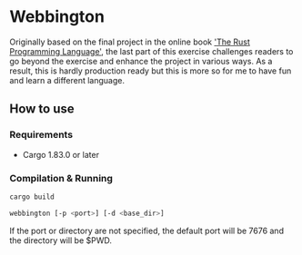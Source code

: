 # Webbington

Originally based on the final project in the online book ['The Rust Programming Language'](https://doc.rust-lang.org/stable/book/title-page.html), the last part of this exercise challenges readers to go beyond the exercise and enhance the project in various ways. As a result, this is hardly production ready but this is more so for me to have fun and learn a different language.


## How to use

### Requirements
- Cargo 1.83.0 or later

### Compilation & Running

```sh
cargo build
```
```sh
webbington [-p <port>] [-d <base_dir>]
```

If the port or directory are not specified, the default port will be 7676 and the directory will be $PWD.

